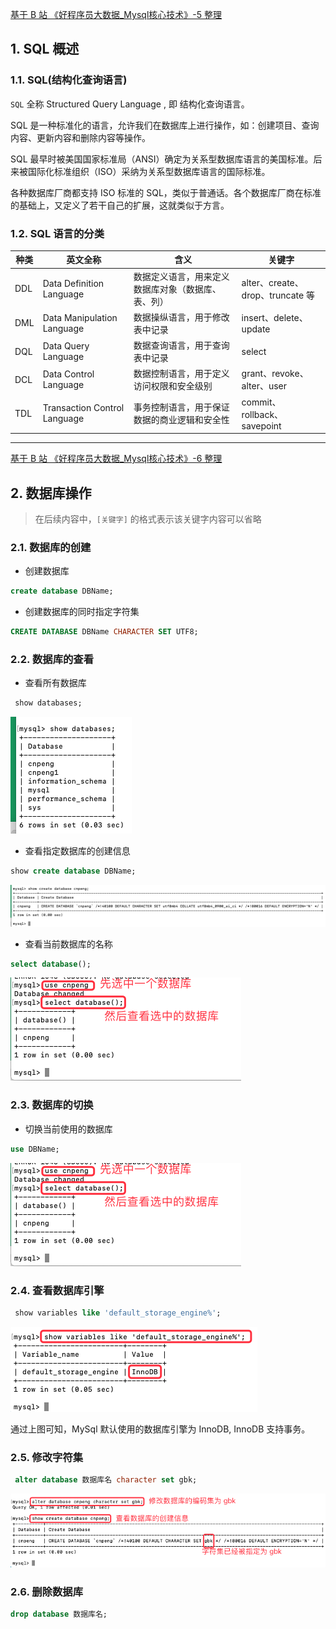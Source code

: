 [基于 B 站 《好程序员大数据_Mysql核心技术》-5 整理](https://www.bilibili.com/video/BV1ut4y1y7tt?p=5)

## 1. SQL 概述

### 1.1. SQL(结构化查询语言)

`SQL` 全称  Structured Query Language , 即 结构化查询语言。

SQL 是一种标准化的语言，允许我们在数据库上进行操作，如：创建项目、查询内容、更新内容和删除内容等操作。

SQL 最早时被美国国家标准局（ANSI）确定为关系型数据库语言的美国标准。后来被国际化标准组织（ISO）采纳为关系型数据库语言的国际标准。

各种数据库厂商都支持 ISO 标准的 SQL，类似于普通话。各个数据库厂商在标准的基础上，又定义了若干自己的扩展，这就类似于方言。

### 1.2. SQL 语言的分类

种类| 英文全称 | 含义 | 关键字
---|---|---|---
DDL | Data Definition Language | 数据定义语言，用来定义数据库对象（数据库、表、列） | alter、create、drop、truncate 等
DML | Data Manipulation Language| 数据操纵语言，用于修改表中记录 | insert、delete、update 
DQL | Data Query Language | 数据查询语言，用于查询表中记录 | select 
DCL | Data Control Language | 数据控制语言，用于定义访问权限和安全级别 | grant、revoke、alter、user 
TDL | Transaction Control Language | 事务控制语言，用于保证数据的商业逻辑和安全性 | commit、rollback、savepoint 

---

[基于 B 站 《好程序员大数据_Mysql核心技术》-6 整理](https://www.bilibili.com/video/BV1ut4y1y7tt?p=6)

## 2. 数据库操作

> 在后续内容中，`[关键字]` 的格式表示该关键字内容可以省略


### 2.1. 数据库的创建

* 创建数据库

```sql
create database DBName;
```

* 创建数据库的同时指定字符集

```sql
CREATE DATABASE DBName CHARACTER SET UTF8;
```

### 2.2. 数据库的查看

* 查看所有数据库

```sql
 show databases;
```

![](pics/6-1-查看全部数据库.png)

* 查看指定数据库的创建信息

```sql
show create database DBName;
```

![](pics/6-2-查看指定数据库的创建信息.png)

* 查看当前数据库的名称

```sql
select database();
```

![](pics/6-3-查看当前选中的数据库.png)

### 2.3. 数据库的切换

* 切换当前使用的数据库

```sql
use DBName;
```

![](pics/6-3-查看当前选中的数据库.png)

### 2.4. 查看数据库引擎

```sql
 show variables like 'default_storage_engine%';
```

![](pics/6-4-查看数据库引擎.png)

通过上图可知，MySql 默认使用的数据库引擎为 InnoDB, InnoDB 支持事务。

### 2.5. 修改字符集

```sql
 alter database 数据库名 character set gbk;
```

![](pics/6-5-修改字符集.png)

### 2.6. 删除数据库

```sql
drop database 数据库名;
```

